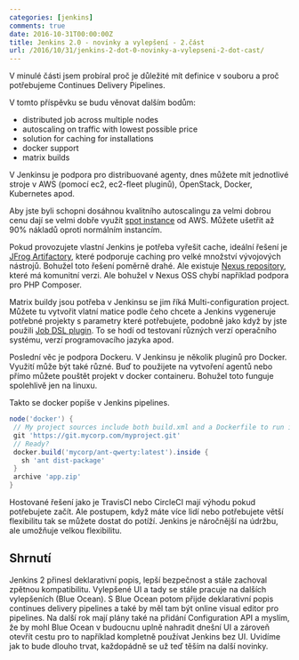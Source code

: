 ```yaml
---
categories: [jenkins]
comments: true
date: 2016-10-31T00:00:00Z
title: Jenkins 2.0 - novinky a vylepšení - 2.část
url: /2016/10/31/jenkins-2-dot-0-novinky-a-vylepseni-2-dot-cast/
---
```


V minulé části jsem probíral proč je důležité mít definice v souboru a proč potřebujeme Continues Delivery Pipelines.

V tomto příspěvku se budu věnovat dalším bodům:

- distributed job across multiple nodes
- autoscaling on traffic with lowest possible price
- solution for caching for installations
- docker support
- matrix builds

V Jenkinsu je podpora pro distribuované agenty, dnes můžete mít jednotlivé stroje v AWS (pomocí ec2, ec2-fleet pluginů), OpenStack, Docker, Kubernetes apod.

Aby jste byli schopni dosáhnou kvalitního autoscalingu za velmi dobrou cenu dají se velmi dobře využít [spot instance](https://aws.amazon.com/ec2/spot/) od AWS. Můžete ušetřit až 90% nákladů oproti normálním instancím.

<!--more-->

Pokud provozujete vlastní Jenkins je potřeba vyřešit cache, ideální řešení je [JFrog Artifactory](https://www.jfrog.com/artifactory/), které podporuje caching pro velké množství vývojových nástrojů. Bohužel toto řešení poměrně drahé. Ale existuje [Nexus repository](http://www.sonatype.org/nexus/), které má komunitní verzi. Ale bohužel v Nexus OSS chybí například podpora pro PHP Composer.

Matrix buildy jsou potřeba v Jenkinsu se jim říká Multi-configuration project. Můžete tu vytvořit vlatní matice podle čeho chcete a Jenkins vygeneruje potřebné projekty s parametry které potřebujete, podobně jako když by jste použili [Job DSL plugin](https://wiki.jenkins-ci.org/display/JENKINS/Job+DSL+Plugin). To se hodí od testovaní různých verzí operačního systému, verzí programovacího jazyka apod.

Poslední věc je podpora Dockeru. V Jenkinsu je několik pluginů pro Docker. Využití může být také různé. Buď to použijete na vytvoření agentů nebo přímo můžete pouštět projekt v docker containeru. Bohužel toto funguje spolehlivě jen na linuxu.

Takto se docker popíše v Jenkins pipelines.

```groovy
node('docker') {
 // My project sources include both build.xml and a Dockerfile to run it in.
 git 'https://git.mycorp.com/myproject.git'
 // Ready?
 docker.build('mycorp/ant-qwerty:latest').inside {
   sh 'ant dist-package'
 }
 archive 'app.zip'
}
```

Hostované řešení jako je TravisCI nebo CircleCI mají výhodu pokud potřebujete začít. Ale postupem, když máte více lidí nebo potřebujete větší flexibilitu tak se můžete dostat do potíží. Jenkins je náročnější na údržbu, ale umožňuje velkou flexibilitu.

## Shrnutí

Jenkins 2 přinesl deklarativní popis, lepší bezpečnost a stále zachoval zpětnou kompatibilitu. Vylepšené UI a tady se stále pracuje na dalších vylepšeních (Blue Ocean). S Blue Ocean potom přijde deklarativní popis continues delivery pipelines a také by měl tam být online visual editor pro pipelines. Na další rok mají plány také na přidání Configuration API a myslím, že by mohl Blue Ocean v budoucnu uplně nahradit dnešní UI a zároveň otevřít cestu pro to například kompletně používat Jenkins bez UI. Uvidíme jak to bude dlouho trvat, každopádně se už teď těším na další novinky.
